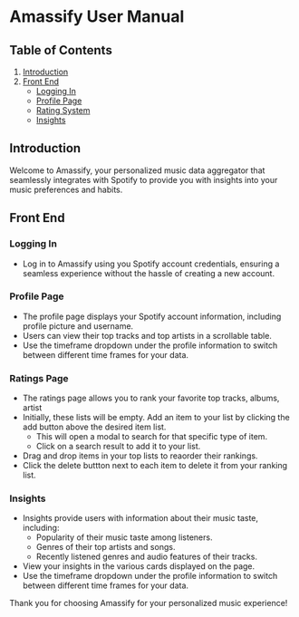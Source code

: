 # Amassify User Manual

## Table of Contents
1. [Introduction](#introduction)
2. [Front End](#front-end)
   - [Logging In](#logging-in)
   - [Profile Page](#profile-page)
   - [Rating System](#rating-system)
   - [Insights](#insights)

## Introduction <a name="introduction"></a>
Welcome to Amassify, your personalized music data aggregator that seamlessly integrates with Spotify to provide you with insights into your music preferences and habits.

## Front End <a name="front-end"></a>

### Logging In <a name="logging-in"></a>
- Log in to Amassify using you Spotify account credentials, ensuring a seamless experience without the hassle of creating a new account.

### Profile Page <a name="profile-page"></a>
- The profile page displays your Spotify account information, including profile picture and username.
- Users can view their top tracks and top artists in a scrollable table.
- Use the timeframe dropdown under the profile information to switch between different time frames for your data.
  
### Ratings Page <a name="rating-system"></a>
- The ratings page allows you to rank your favorite top tracks, albums, artist
- Initially, these lists will be empty. Add an item to your list by clicking the add button above the desired item list.
  - This will open a modal to search for that specific type of item.
  - Click on a search result to add it to your list.  
- Drag and drop items in your top lists to reaorder their rankings.
- Click the delete buttton next to each item to delete it from your ranking list.

### Insights <a name="insights"></a>
- Insights provide users with information about their music taste, including:
  - Popularity of their music taste among listeners.
  - Genres of their top artists and songs.
  - Recently listened genres and audio features of their tracks.
- View your insights in the various cards displayed on the page.
- Use the timeframe dropdown under the profile information to switch between different time frames for your data.

Thank you for choosing Amassify for your personalized music experience!
